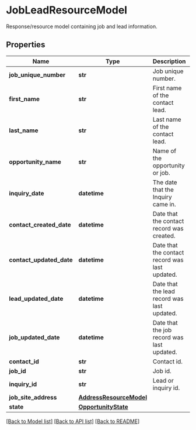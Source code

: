 # JobLeadResourceModel

Response/resource model containing job and lead information.
## Properties
Name | Type | Description | Notes
------------ | ------------- | ------------- | -------------
**job_unique_number** | **str** | Job unique number. | [optional] 
**first_name** | **str** | First name of the contact lead. | [optional] 
**last_name** | **str** | Last name of the contact lead. | [optional] 
**opportunity_name** | **str** | Name of the opportunity or job. | [optional] 
**inquiry_date** | **datetime** | The date that the Inquiry came in. | [optional] 
**contact_created_date** | **datetime** | Date that the contact record was created. | [optional] 
**contact_updated_date** | **datetime** | Date that the contact record was last updated. | [optional] 
**lead_updated_date** | **datetime** | Date that the lead record was last updated. | [optional] 
**job_updated_date** | **datetime** | Date that the job record was last updated. | [optional] 
**contact_id** | **str** | Contact id. | [optional] 
**job_id** | **str** | Job id. | [optional] 
**inquiry_id** | **str** | Lead or inquiry id. | [optional] 
**job_site_address** | [**AddressResourceModel**](AddressResourceModel.md) |  | [optional] 
**state** | [**OpportunityState**](OpportunityState.md) |  | [optional] 

[[Back to Model list]](../README.md#documentation-for-models) [[Back to API list]](../README.md#documentation-for-api-endpoints) [[Back to README]](../README.md)


